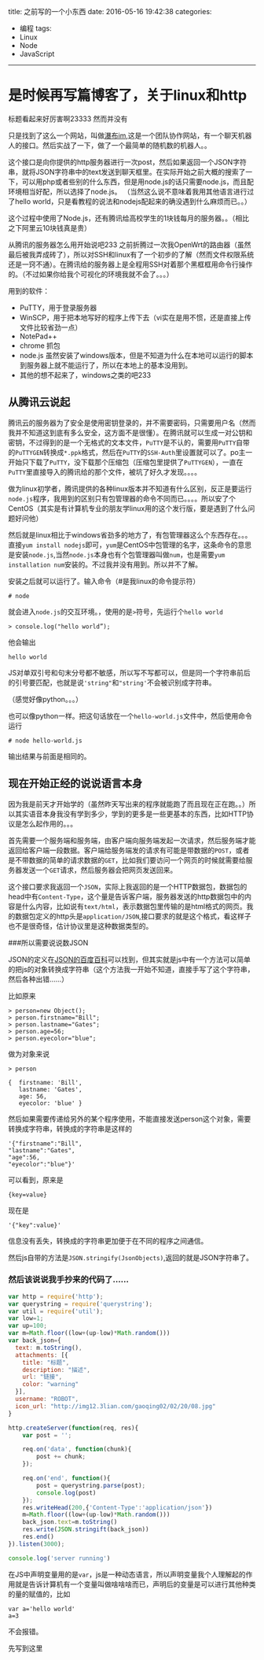 title: 之前写的一个小东西
date: 2016-05-16 19:42:38
categories:
- 编程
tags:
- Linux
- Node
- JavaScript
---
# 是时候再写篇博客了，关于linux和http

标题看起来好厉害啊23333  然而并没有


只是找到了这么一个网站，叫做[瀑布im](http://pubu.im),这是一个团队协作网站，有一个聊天机器人的接口。然后实战了一下，做了一个最简单的随机数的机器人。。

<!-- more -->

这个接口是向你提供的http服务器进行一次post，然后如果返回一个JSON字符串，就将JSON字符串中的text发送到聊天框里。在实际开始之前大概的搜索了一下，可以用php或者些别的什么东西，但是用node.js的话只需要node.js，而且配环境相当好配，所以选择了node.js。
（当然这么说不意味着我用其他语言进行过了hello world，只是看教程的说法和nodejs配起来的确没遇到什么麻烦而已。。）




这个过程中使用了Node.js，还有腾讯给高校学生的1块钱每月的服务器。。（相比之下阿里云10块钱真是贵）




从腾讯的服务器怎么用开始说吧233
之前折腾过一次我OpenWrt的路由器（虽然最后被我弄成砖了），所以对SSH和linux有了一个初步的了解（然而文件权限系统还是一窍不通）。在腾讯给的服务器上是全程用SSH对着那个黑框框用命令行操作的。（不过如果你给我个可视化的环境我就不会了。。。）

用到的软件：

 - PuTTY，用于登录服务器
 - WinSCP，用于把本地写好的程序上传下去（vi实在是用不惯，还是直接上传文件比较省劲一点）
 - NotePad++ 
 - chrome 抓包
 - node.js 虽然安装了windows版本，但是不知道为什么在本地可以运行的脚本到服务器上就不能运行了，所以在本地上的基本没用到。
 - 其他的想不起来了，windows之类的吧233


## 从腾讯云说起
腾讯云的服务器为了安全是使用密钥登录的，并不需要密码，只需要用户名（然而我并不知道这到底有多么安全，这方面不是很懂）。在腾讯就可以生成一对公钥和密钥，不过得到的是一个无格式的文本文件，`PuTTY`是不认的，需要用`PuTTY`自带的`PuTTYGEN`转换成`*.ppk`格式，然后在`PuTTY`的`SSH-Auth`里设置就可以了。po主一开始只下载了`PuTTY`，没下载那个压缩包（压缩包里提供了`PuTTYGEN`），一直在`PuTTY`里直接导入的腾讯给的那个文件，被坑了好久才发现。。。。

做为linux初学者，腾讯提供的各种linux版本并不知道有什么区别，反正是要运行`node.js`程序，我用到的区别只有包管理器的命令不同而已。。。。所以安了个CentOS（其实是有计算机专业的朋友学linux用的这个发行版，要是遇到了什么问题好问他）

然后就是linux相比于windows省劲多的地方了，有包管理器这么个东西存在。。。直接`yum install nodejs`即可，`yum`是CentOS中包管理的名字，这条命令的意思是安装`node.js`,当然`node.js`本身也有个包管理器叫做`num`，也是需要`yum installation num`安装的。不过我并没有用到。所以并不了解。

安装之后就可以运行了。输入命令（#是我linux的命令提示符）
```
# node
```
就会进入`node.js`的交互环境。，使用的是`>`符号，先运行个`hello world`
```
> console.log("hello world”);
```
他会输出
```
hello world
```
JS对单双引号和句末分号都不敏感，所以写不写都可以，但是同一个字符串前后的引号要匹配，也就是说`'string"`和`"string'`不会被识别成字符串。

（感觉好像python。。。）

也可以像python一样。把这句话放在一个`hello-world.js`文件中，然后使用命令运行
```
# node hello-world.js 
```
输出结果与前面是相同的。

## 现在开始正经的说说语言本身

因为我是前天才开始学的（虽然昨天写出来的程序就能跑了而且现在正在跑。。）所以其实语音本身我没有学到多少，学到的更多是一些更基本的东西，比如HTTP协议是怎么起作用的。。。

首先需要一个服务端和服务端，由客户端向服务端发起一次请求，然后服务端才能返回给客户端一段数据。客户端给服务端发的请求有可能是带数据的`POST`，或者是不带数据的简单的请求数据的`GET`，比如我们要访问一个网页的时候就需要给服务器发送一个`GET`请求，然后服务器会把网页发送回来。

这个接口要求我返回一个`JSON`，实际上我返回的是一个HTTP数据包，数据包的head中有`Content-Type`，这个量是告诉客户端，服务器发送的http数据包中的内容是什么内容，比如说有`text/html`，表示数据包里传输的是html格式的网页。我的数据包定义的http头是`application/JSON`,接口要求的就是这个格式，看这样子也不是很奇怪，估计协议里是这种数据类型的。

###所以需要说说数JSON

JSON的定义在[JSON的百度百科](http://baike.baidu.com/view/136475.htm)可以找到，但其实就是js中有一个方法可以简单的把js的对象转换成字符串（这个方法我一开始不知道，直接手写了这个字符串，然后各种出错……）

比如原来
```
> person=new Object();
> person.firstname="Bill";
> person.lastname="Gates";
> person.age=56;
> person.eyecolor="blue";
```
做为对象来说
```
> person 

{  firstname: 'Bill',
   lastname: 'Gates',
   age: 56,
   eyecolor: 'blue' }
```

然后如果需要传递给另外的某个程序使用，不能直接发送person这个对象，需要转换成字符串，转换成的字符串是这样的
```
'{"firstname":"Bill",
"lastname":"Gates",
"age":56,
"eyecolor":"blue"}'
```
可以看到，原来是
```
{key=value}
```

现在是
```
'{"key":value}'
```
信息没有丢失，转换成的字符串更加便于在不同的程序之间通信。

然后js自带的方法是`JSON.stringify(JsonObjects)`,返回的就是JSON字符串了。

### 然后该说说我手抄来的代码了……

```javascript
var http = require('http');
var querystring = require('querystring');
var util = require('util');
var low=1;
var up=100;
var m=Math.floor((low+(up-low)*Math.random()))
var back_json={
  text: m.toString(),
  attachments: [{
    title: "标题",
    description: "描述",
    url: "链接",
    color: "warning"
  }],
  username: "ROBOT",
  icon_url: "http://img12.3lian.com/gaoqing02/02/20/08.jpg"
}

http.createServer(function(req, res){
    var post = '';   

    req.on('data', function(chunk){   
        post += chunk;
    });

    req.on('end', function(){ 
        post = querystring.parse(post);
		console.log(post)
    });
	res.writeHead(200,{'Content-Type':'application/json'})
	m=Math.floor((low+(up-low)*Math.random()))
	back_json.text=m.toString()
	res.write(JSON.stringift(back_json))
	res.end()
}).listen(3000);

console.log('server running')
```

在JS中声明变量用的是`var`，js是一种动态语言，所以声明变量我个人理解起的作用就是告诉计算机有一个变量叫做啥啥啥而已，声明后的变量是可以进行其他种类的量的赋值的，比如

```
var a='hello world'
a=3
```

不会报错。



先写到这里


